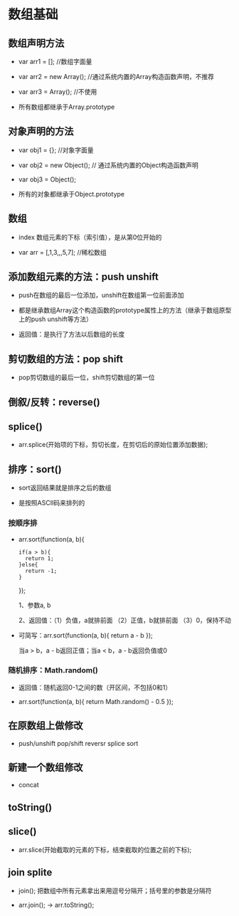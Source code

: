 # 数组基础

## 数组声明方法

- var arr1 = []; //数组字面量

- var arr2 = new Array(); //通过系统内置的Array构造函数声明，不推荐

- var arr3 = Array(); //不使用

- 所有数组都继承于Array.prototype

## 对象声明的方法

- var obj1 = {}; //对象字面量

- var obj2 = new Object(); // 通过系统内置的Object构造函数声明

- var obj3 = Object();

- 所有的对象都继承于Object.prototype

## 数组

- index 数组元素的下标（索引值），是从第0位开始的

- var arr = [,1,3,,,5,7]; //稀松数组

## 添加数组元素的方法：push unshift

- push在数组的最后一位添加，unshift在数组第一位前面添加

- 都是继承数组Array这个构造函数的prototype属性上的方法（继承于数组原型上的push unshift等方法）

- 返回值：是执行了方法以后数组的长度

## 剪切数组的方法：pop shift

- pop剪切数组的最后一位，shift剪切数组的第一位

## 倒叙/反转：reverse()

## splice()

- arr.splice(开始项的下标，剪切长度，在剪切后的原始位置添加数据);

## 排序：sort()

- sort返回结果就是排序之后的数组

- 是按照ASCII码来排列的

### 按顺序排

- arr.sort(function(a, b){

      if(a > b){
        return 1;
      }else{
        return -1;
      }

  });

  1、参数a, b

  2、返回值：（1）负值，a就排前面 （2）正值，b就排前面 （3）0，保持不动

- 可简写：arr.sort(function(a, b){ return a - b });

  当a > b，a - b返回正值；当a < b，a - b返回负值或0

### 随机排序：Math.random()

- 返回值：随机返回0-1之间的数（开区间，不包括0和1）

- arr.sort(function(a, b){ return Math.random() - 0.5 });

## 在原数组上做修改

- push/unshift pop/shift reversr splice sort

## 新建一个数组修改

- concat

## toString()

## slice()

- arr.slice(开始截取的元素的下标，结束截取的位置之前的下标);

## join splite

- join(); 把数组中所有元素拿出来用逗号分隔开；括号里的参数是分隔符

- arr.join(); -> arr.toString();

